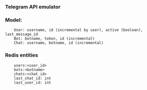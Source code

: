 ### Telegram API emulator

### Model:
```
    User: username, id (incremental by user), active (boolean), last_message_id
    Bot: botname, token, id (incremental)
    Chat: username, botname, id (incremental)
```

### Redis entities
```
    users:<user_id>
    bots:<botname>
    chats:<chat_id>
    last_chat_id: int
    last_user_id: int
```
